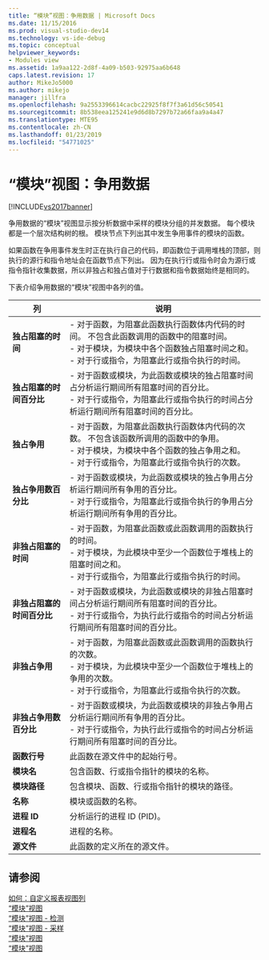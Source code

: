 ```yaml
---
title: “模块”视图：争用数据 | Microsoft Docs
ms.date: 11/15/2016
ms.prod: visual-studio-dev14
ms.technology: vs-ide-debug
ms.topic: conceptual
helpviewer_keywords:
- Modules view
ms.assetid: 1a9aa122-2d8f-4a09-b503-92975aa6b648
caps.latest.revision: 17
author: MikeJo5000
ms.author: mikejo
manager: jillfra
ms.openlocfilehash: 9a2553396614cacbc22925f8f7f3a61d56c50541
ms.sourcegitcommit: 8b538eea125241e9d6d8b7297b72a66faa9a4a47
ms.translationtype: MTE95
ms.contentlocale: zh-CN
ms.lasthandoff: 01/23/2019
ms.locfileid: "54771025"
---
```

# <a name="modules-view---contention-data"></a>“模块”视图：争用数据
[!INCLUDE[vs2017banner](../includes/vs2017banner.md)]

争用数据的“模块”视图显示按分析数据中采样的模块分组的并发数据。 每个模块都是一个层次结构树的根。 模块节点下列出其中发生争用事件的模块的函数。  
  
 如果函数在争用事件发生时正在执行自己的代码，即函数位于调用堆栈的顶部，则执行的源行和指令地址会在函数节点下列出。 因为在执行行或指令时会为源行或指令指针收集数据，所以非独占和独占值对于行数据和指令数据始终是相同的。  
  
 下表介绍争用数据的“模块”视图中各列的值。  
  
|列|说明|  
|------------|-----------------|  
|**独占阻塞的时间**|-   对于函数，为阻塞此函数执行函数体内代码的时间。 不包含此函数调用的函数中的阻塞时间。<br />-   对于模块，为模块中各个函数独占阻塞时间之和。<br />-   对于行或指令，为阻塞此行或指令执行的时间。|  
|**独占阻塞的时间百分比**|-   对于函数或模块，为此函数或模块的独占阻塞时间占分析运行期间所有阻塞时间的百分比。<br />-   对于行或指令，为阻塞此行或指令执行的时间占分析运行期间所有阻塞时间的百分比。|  
|**独占争用**|-   对于函数，为阻塞此函数执行函数体内代码的次数。 不包含该函数所调用的函数中的争用。<br />-   对于模块，为模块中各个函数的独占争用之和。<br />-   对于行或指令，为阻塞此行或指令执行的次数。|  
|**独占争用数百分比**|-   对于函数或模块，为此函数或模块的独占争用占分析运行期间所有争用的百分比。<br />-   对于行或指令，为阻塞此行或指令执行的争用占分析运行期间所有争用的百分比。|  
|**非独占阻塞的时间**|-   对于函数，为阻塞此函数或此函数调用的函数执行的时间。<br />-   对于模块，为此模块中至少一个函数位于堆栈上的阻塞时间之和。<br />-   对于行或指令，为阻塞此行或指令执行的时间。|  
|**非独占阻塞的时间百分比**|-   对于函数或模块，为此函数或模块的非独占阻塞时间占分析运行期间所有阻塞时间的百分比。<br />-   对于行或指令，为执行此行或指令的时间占分析运行期间所有阻塞时间的百分比。|  
|**非独占争用**|-   对于函数，为阻塞此函数或此函数调用的函数执行的次数。<br />-   对于模块，为此模块中至少一个函数位于堆栈上的争用的次数。<br />-   对于行或指令，为阻塞此行或指令执行的次数。|  
|**非独占争用数百分比**|-   对于函数或模块，为此函数或模块的非独占争用占分析运行期间所有争用的百分比。<br />-   对于行或指令，为执行此行或指令的时间占分析运行期间所有阻塞时间的百分比。|  
|**函数行号**|此函数在源文件中的起始行号。|  
|**模块名**|包含函数、行或指令指针的模块的名称。|  
|**模块路径**|包含模块、函数、行或指令指针的模块的路径。|  
|**名称**|模块或函数的名称。|  
|**进程 ID**|分析运行的进程 ID (PID)。|  
|**进程名**|进程的名称。|  
|**源文件**|此函数的定义所在的源文件。|  
  
## <a name="see-also"></a>请参阅  
 [如何：自定义报表视图列](../profiling/how-to-customize-report-view-columns.md)   
 [“模块”视图](../profiling/modules-view.md)   
 [“模块”视图 - 检测](../profiling/modules-view-dotnet-memory-instrumentation-data.md)   
 [“模块”视图 - 采样](../profiling/modules-view-dotnet-memory-sampling-data.md)   
 [“模块”视图](../profiling/modules-view-instrumentation-data.md)   
 [“模块”视图](../profiling/modules-view-sampling-data.md)
